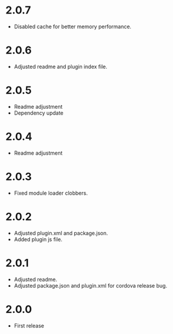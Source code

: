 # 2.0.7
- Disabled cache for better memory performance.

# 2.0.6
- Adjusted readme and plugin index file.

# 2.0.5
- Readme adjustment
- Dependency update

# 2.0.4
- Readme adjustment

# 2.0.3
- Fixed module loader clobbers.

# 2.0.2
- Adjusted plugin.xml and package.json.
- Added plugin js file.

# 2.0.1
- Adjusted readme.
- Adjusted package.json and plugin.xml for cordova release bug.

# 2.0.0
- First release
